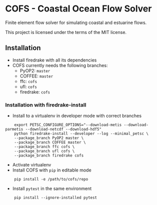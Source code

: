 # COFS - Coastal Ocean Flow Solver

Finite element flow solver for simulating coastal and estuarine flows.

This project is licensed under the terms of the MIT license.

## Installation

- Install firedrake with all its dependencies
- COFS currently needs the following branches:
    - PyOP2: `master`
    - COFFEE: `master`
    - ffc: `cofs`
    - ufl: `cofs`
    - firedrake: `cofs`

### Installation with firedrake-install

- Install to a virtualenv in developer mode with correct branches

```
    export PETSC_CONFIGURE_OPTIONS="--download-metis --download-parmetis --download-netcdf --download-hdf5"
    python firedrake-install --developer --log --minimal_petsc \
    --package_branch PyOP2 master \
    --package_branch COFFEE master \
    --package_branch ffc cofs \
    --package_branch ufl cofs \
    --package_branch firedrake cofs
```

- Activate virtualenv
- Install COFS with `pip` in editable mode

```
    pip install -e /path/to/cofs/repo
```

- Install `pytest` in the same environment

```
    pip install --ignore-installed pytest
```
